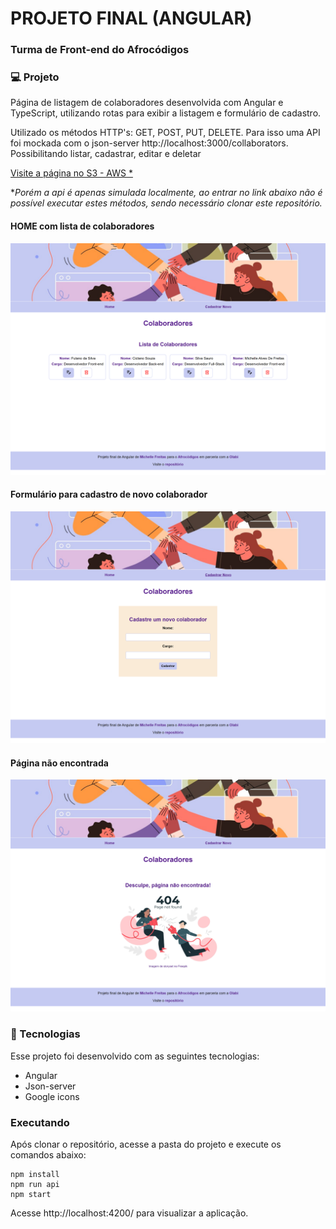 # PROJETO FINAL (ANGULAR)
### Turma de Front-end do Afrocódigos

### 💻 Projeto

Página de listagem de colaboradores desenvolvida com Angular e TypeScript, utilizando rotas para exibir a listagem e formulário de cadastro.

Utilizado os métodos HTTP's: GET, POST, PUT, DELETE. Para isso uma API foi mockada com o json-server http://localhost:3000/collaborators. Possibilitando listar, cadastrar, editar e deletar

[Visite a página no S3 - AWS *](http://afrocodigos-front-michelle-freitas.s3-website-sa-east-1.amazonaws.com/home)

*_Porém a api é apenas simulada localmente, ao entrar no link abaixo não é possível executar estes métodos, sendo necessário clonar este repositório._


#### HOME com lista de colaboradores
<img alt="Imagem da home" src="src/assets/pages/home.png">


#### Formulário para cadastro de novo colaborador
<img alt="Imagem de formulário" src="src/assets/pages/form.png">


#### Página não encontrada
<img alt="Imagem página não encontrada" src="src/assets/pages/notFound.png">


### 🚀 Tecnologias
Esse projeto foi desenvolvido com as seguintes tecnologias:

- Angular
- Json-server
- Google icons

### Executando
Após clonar o repositório, acesse a pasta do projeto e execute os comandos abaixo:

```
npm install
npm run api
npm start
```

Acesse http://localhost:4200/ para visualizar a aplicação.
